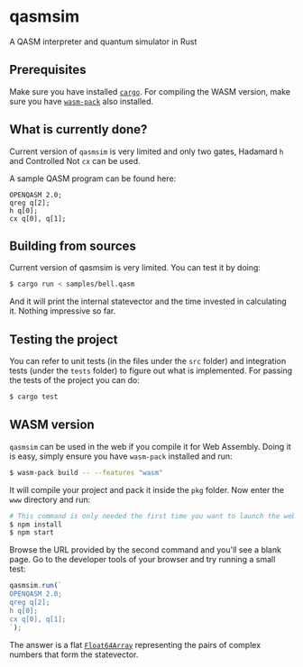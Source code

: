 # qasmsim
A QASM interpreter and quantum simulator in Rust

## Prerequisites

Make sure you have installed [`cargo`](https://doc.rust-lang.org/cargo/getting-started/installation.html).
For compiling the WASM version, make sure you have [`wasm-pack`](https://rustwasm.github.io/wasm-pack/installer/)
also installed.

## What is currently done?

Current version of `qasmsim` is very limited and only two gates, Hadamard `h` and Controlled Not `cx` can be used.

A sample QASM program can be found here:

```qasm
OPENQASM 2.0;
qreg q[2];
h q[0];
cx q[0], q[1];
```

## Building from sources

Current version of qasmsim is very limited. You can test it by doing:

```sh
$ cargo run < samples/bell.qasm
```

And it will print the internal statevector and the time invested in calculating it. Nothing impressive so far.

## Testing the project

You can refer to unit tests (in the files under the `src` folder) and integration tests (under the `tests` folder)
to figure out what is implemented. For passing the tests of the project you can do:

```sh
$ cargo test
```

## WASM version

`qasmsim` can be used in the web if you compile it for Web Assembly. Doing it is easy, simply ensure you have
`wasm-pack` installed and run:

```sh
$ wasm-pack build -- --features "wasm"
```

It will compile your project and pack it inside the `pkg` folder. Now enter the `www` directory and run:

```sh
# This command is only needed the first time you want to launch the web version
$ npm install
$ npm start
```

Browse the URL provided by the second command and you'll see a blank page. Go to the developer tools of your browser
and try running a small test:

```js
qasmsim.run(`
OPENQASM 2.0;
qreg q[2];
h q[0];
cx q[0], q[1];
`);
```

The answer is a flat [`Float64Array`](https://developer.mozilla.org/en-US/docs/Web/JavaScript/Typed_arrays) representing
the pairs of complex numbers that form the statevector.
